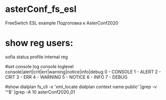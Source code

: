 # asterConf_fs_esl

FreeSwitch ESL example
Подготовка к AsterConf2020

# show reg users:

sofia status profile internal reg

#set console log
console loglevel console|alert|crit|err|warning|notice|info|debug
0 - CONSOLE
1 - ALERT
2 - CRIT
3 - ERR
4 - WARNING
5 - NOTICE
6 - INFO
7 - DEBUG

#show dialplan
fs_cli -x 'xml_locate dialplan context name public' |grep -v '^\$' |grep -A 10 asterConf2020_01
